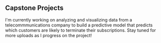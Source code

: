 ## Capstone Projects
I'm currently working on analyzing and visualizing data from a telecommmunications company to build a predictive model that predicts which customers are likely to terminate their subscriptions. Stay tuned for more uploads as I progress on the project!
